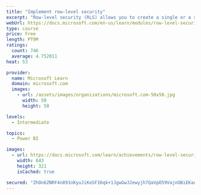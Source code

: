 ```yaml
---
title: "Implement row-level security"
excerpt: "Row-level security (RLS) allows you to create a single or a set of reports that targets data for a specific user. In this module, you will learn how to implement RLS by using either a static or dynamic method and how Microsoft Power BI simplifies testing RLS in Power BI Desktop and Power BI service."
webUrl: https://docs.microsoft.com/en-us/learn/modules/row-level-security-power-bi/
type: course
price: Free
length: PT9M
ratings:
  count: 746
  average: 4.752011
heat: 53

provider:
  name: Microsoft Learn
  domain: microsoft.com
  images:
    - url: /assets/images/organizations/microsoft.com-50x50.jpg
      width: 50
      height: 50

levels:
  - Intermediate

topics:
  - Power BI

images:
  - url: https://docs.microsoft.com/learn/achievements/row-level-security-power-bi-social.png
    width: 643
    height: 321
    isCached: true

secured: "ZhOn6ZNRF4n891nKyuJiKoSFI6qk+1JgwGwJ2ewyjh7QaVpO59VajnOBiEKaugLClJxeozmPqgKN/9pVld1atZ5fB8Rplz/xolU2qGM2v/ryRZ4Ynf+2BuRocjLz8ItKGtI9AVyL8Q8g/rCw8B6f3oA7Rcxsr2kC6qMeQQqpzsd/KzD2FjXvFUe5pjs9xyjSWZ6PJc0INvf1um4UD1vJoA0HO6kjdGSkALH19F9OJai65w+edzKRVRUFbvYnBHgFnimI+bWnQUnFFGXUJ7Sa0vSdoldKoU9dipihDq8Vnwm6SPQSnxYpISLSA5KsMiNnPWJQDbRh1UJ6dQ/vClZZwCAtIzBqjYktIWt/3P7Sc+ilURREAdT4pdDHfUpM6pHzHPjmpgQqc15jNjIo4M4WR5f2xm+RUS7PMLX+zk07ZQE=;M8oOEM9nqugqQSgzz/pRnA=="
---
```



